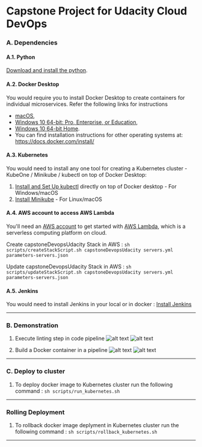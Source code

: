 # Capstone Project for Udacity Cloud DevOps

### A. Dependencies
#### A.1. Python
[Download and install the python](https://www.python.org/downloads/). 

#### A.2. Docker Desktop
You would require you to install Docker Desktop to create containers for individual microservices. Refer the following links for instructions 
* [macOS](https://docs.docker.com/docker-for-mac/install/), 
* [Windows 10 64-bit: Pro, Enterprise, or Education](https://docs.docker.com/docker-for-windows/install/), 
* [Windows  10 64-bit Home](https://docs.docker.com/toolbox/toolbox_install_windows/). 
* You can find installation instructions for other operating systems at:  https://docs.docker.com/install/

#### A.3. Kubernetes 
You would need to install any one tool for creating a Kubernetes cluster - KubeOne / Minikube / kubectl on top of Docker Desktop:
1. [Install and Set Up kubectl](https://kubernetes.io/docs/tasks/tools/install-kubectl/) directly on top of Docker desktop - For Windows/macOS
2. [Install Minikube](https://kubernetes.io/docs/tasks/tools/install-minikube/) - For Linux/macOS

#### A.4. AWS account to access AWS Lambda
You'll need an [AWS account](https://aws.amazon.com/free/?all-free-tier.&all-free-tier.sort-by=item.additionalFields.SortRank&all-free-tier.sort-order=asc) to get started with [AWS Lambda](https://aws.amazon.com/lambda/), which is a serverless computing platform on cloud.  

Create capstoneDevopsUdacity Stack in AWS :
``` sh scripts/createStackScript.sh capstoneDevopsUdacity servers.yml parameters-servers.json ```

Update capstoneDevopsUdacity Stack in AWS :
``` sh scripts/updateStackScript.sh capstoneDevopsUdacity servers.yml parameters-servers.json ```

<!-- RollBack capstoneDevopsUdacity Stack  :
``` sh scripts/rollBackStackScript.sh capstoneDevopsUdacity ``` -->

#### A.5. Jenkins 
You would need to install Jenkins in your local or in docker :
[Install Jenkins](https://jenkins.io/doc/book/installing/)


---

### B. Demonstration 

1. Execute linting step in code pipeline 
![alt text](https://github.com/FahadOsaimi/CapstoneCloudDevOps/blob/master/screenshots/LintDockerStep0.png?raw=true)
![alt text](https://github.com/FahadOsaimi/CapstoneCloudDevOps/blob/master/screenshots/LintDockerStep1%5C.png?raw=true)

2. Build a Docker container in a pipeline
![alt text](https://github.com/FahadOsaimi/CapstoneCloudDevOps/blob/master/screenshots/BuildDockerContainerPeline.png?raw=true)
![alt text](https://github.com/FahadOsaimi/CapstoneCloudDevOps/blob/master/screenshots/ImageRepositoryStoreDockerImages.png?raw=true)

---

### C. Deploy to cluster 

1. To deploy docker image to Kubernetes cluster run the following command :
``` sh scripts/run_kubernetes.sh ``` 

---

### Rolling Deployment 

1. To rollback docker image deplyment in Kubernetes cluster run the following command :
``` sh scripts/rollback_kubernetes.sh ``` 


---
